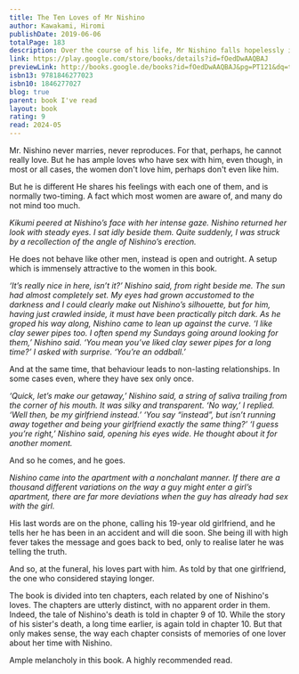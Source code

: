 ```yaml
---
title: The Ten Loves of Mr Nishino
author: Kawakami, Hiromi
publishDate: 2019-06-06
totalPage: 183
description: Over the course of his life, Mr Nishino falls hopelessly in love again and again. One woman is a colleague, another a chance encounter; one is the girlfriend of a classmate, another the best friend of Nishino's latest conquest. Some are entranced by Nishino, others care more for their freedom, their children (or their cats). As we come to learn of the torments, desires and delights of each woman, a portrait emerges of a complicated man whose great capacity for love may well be the cause of his downfall.
link: https://play.google.com/store/books/details?id=fOedDwAAQBAJ
previewLink: http://books.google.de/books?id=fOedDwAAQBAJ&pg=PT121&dq=the+ten+loves+of+me+nishino&hl=&as_pt=BOOKS&cd=1&source=gbs_api
isbn13: 9781846277023
isbn10: 1846277027
blog: true
parent: book I've read
layout: book
rating: 9
read: 2024-05
---
```


Mr. Nishino never marries, never reproduces. For that, perhaps, he cannot really love. But he has ample loves who have sex with him, even though, in most or all cases, the women don't love him, perhaps don't even like him.

But he is different He shares his feelings with each one of them, and is normally two-timing. A fact which most women are aware of, and many do not mind too much.

_Kikumi peered at Nishino’s face with her intense gaze. Nishino returned her look with steady eyes. I sat idly beside them. Quite suddenly, I was struck by a recollection of the angle of Nishino’s erection._

He does not behave like other men, instead is open and outright. A setup which is immensely attractive to the women in this book.

_‘It’s really nice in here, isn’t it?’ Nishino said, from right beside me. The sun had almost completely set. My eyes had grown accustomed to the darkness and I could clearly make out Nishino’s silhouette, but for him, having just crawled inside, it must have been practically pitch dark. As he groped his way along, Nishino came to lean up against the curve. ‘I like clay sewer pipes too. I often spend my Sundays going around looking for them,’ Nishino said. ‘You mean you’ve liked clay sewer pipes for a long time?’ I asked with surprise. ‘You’re an oddball.’_

And at the same time, that behaviour leads to non-lasting relationships.  In some cases even, where they have sex only once.

_‘Quick, let’s make our getaway,’ Nishino said, a string of saliva trailing from the corner of his mouth. It was silky and transparent. ‘No way,’ I replied. ‘Well then, be my girlfriend instead.’ ‘You say “instead”, but isn’t running away together and being your girlfriend exactly the same thing?’ ‘I guess you’re right,’ Nishino said, opening his eyes wide. He thought about it for another moment._

And so he comes, and he goes.

_Nishino came into the apartment with a nonchalant manner. If there are a thousand different variations on the way a guy might enter a girl’s apartment, there are far more deviations when the guy has already had sex with the girl._

His last words are on the phone, calling his 19-year old girlfriend, and he tells her he has been in an accident and will die soon. She being ill with high fever takes the message and goes back to bed, only to realise later he was telling the truth.

And so, at the funeral, his loves part with him. As told by that one girlfriend, the one who considered staying longer.

The book is divided into ten chapters, each related by one of Nishino's loves.  The chapters are utterly distinct, with no apparent order in them. Indeed, the tale of Nishino's death is told in chapter 9 of 10. While the story of his sister's death, a long time earlier,  is again told in chapter 10.  But that only makes sense, the way each chapter consists of memories of one lover about her time with Nishino.

Ample melancholy in this book. A highly recommended read. 